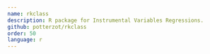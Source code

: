 ```yaml
---
name: rkclass
description: R package for Instrumental Variables Regressions.
github: potterzot/rkclass
order: 50
language: r
---
```

